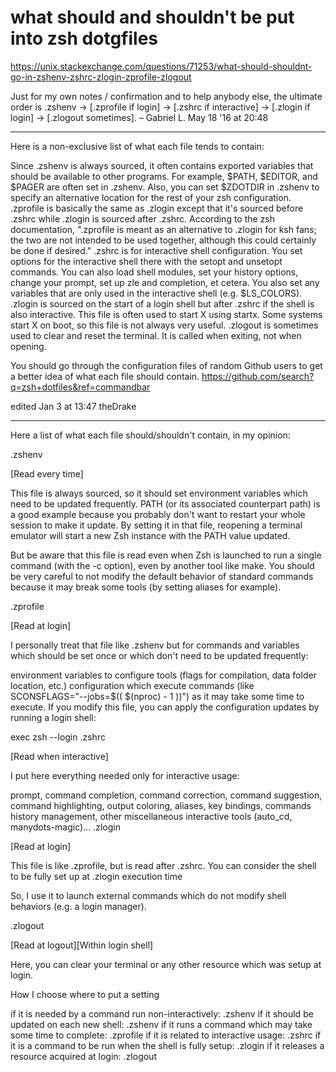 # what should and shouldn't be put into zsh dotgfiles

https://unix.stackexchange.com/questions/71253/what-should-shouldnt-go-in-zshenv-zshrc-zlogin-zprofile-zlogout

Just for my own notes / confirmation and to help anybody else, the ultimate order is .zshenv → [.zprofile if login] → [.zshrc if interactive] → [.zlogin if login] → [.zlogout sometimes]. – 
Gabriel L.
 May 18 '16 at 20:48 

---

Here is a non-exclusive list of what each file tends to contain:

Since .zshenv is always sourced, it often contains exported variables that should be available to other programs. For example, $PATH, $EDITOR, and $PAGER are often set in .zshenv. Also, you can set $ZDOTDIR in .zshenv to specify an alternative location for the rest of your zsh configuration.
.zprofile is basically the same as .zlogin except that it's sourced before .zshrc while .zlogin is sourced after .zshrc. According to the zsh documentation, ".zprofile is meant as an alternative to .zlogin for ksh fans; the two are not intended to be used together, although this could certainly be done if desired."
.zshrc is for interactive shell configuration. You set options for the interactive shell there with the setopt and unsetopt commands. You can also load shell modules, set your history options, change your prompt, set up zle and completion, et cetera. You also set any variables that are only used in the interactive shell (e.g. $LS_COLORS).
.zlogin is sourced on the start of a login shell but after .zshrc if the shell is also interactive. This file is often used to start X using startx. Some systems start X on boot, so this file is not always very useful.
.zlogout is sometimes used to clear and reset the terminal. It is called when exiting, not when opening.

You should go through the configuration files of random Github users to get a better idea of what each file should contain. https://github.com/search?q=zsh+dotfiles&ref=commandbar

edited Jan 3 at 13:47
theDrake

---

Here a list of what each file should/shouldn't contain, in my opinion:

.zshenv

[Read every time]

This file is always sourced, so it should set environment variables which need to be updated frequently. PATH (or its associated counterpart path) is a good example because you probably don't want to restart your whole session to make it update. By setting it in that file, reopening a terminal emulator will start a new Zsh instance with the PATH value updated.

But be aware that this file is read even when Zsh is launched to run a single command (with the -c option), even by another tool like make. You should be very careful to not modify the default behavior of standard commands because it may break some tools (by setting aliases for example).

.zprofile

[Read at login]

I personally treat that file like .zshenv but for commands and variables which should be set once or which don't need to be updated frequently:

environment variables to configure tools (flags for compilation, data folder location, etc.)
configuration which execute commands (like SCONSFLAGS="--jobs=$(( $(nproc) - 1 ))") as it may take some time to execute.
If you modify this file, you can apply the configuration updates by running a login shell:

exec zsh --login
.zshrc

[Read when interactive]

I put here everything needed only for interactive usage:

prompt,
command completion,
command correction,
command suggestion,
command highlighting,
output coloring,
aliases,
key bindings,
commands history management,
other miscellaneous interactive tools (auto_cd, manydots-magic)...
.zlogin

[Read at login]

This file is like .zprofile, but is read after .zshrc. You can consider the shell to be fully set up at .zlogin execution time

So, I use it to launch external commands which do not modify shell behaviors (e.g. a login manager).

.zlogout

[Read at logout][Within login shell]

Here, you can clear your terminal or any other resource which was setup at login.

How I choose where to put a setting

if it is needed by a command run non-interactively: .zshenv
if it should be updated on each new shell: .zshenv
if it runs a command which may take some time to complete: .zprofile
if it is related to interactive usage: .zshrc
if it is a command to be run when the shell is fully setup: .zlogin
if it releases a resource acquired at login: .zlogout
